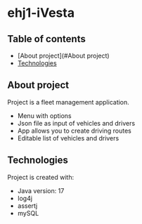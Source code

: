 # ehj1-iVesta
## Table of contents
* [About project](#About project)
* [Technologies](#Technologies)


## About project
Project is a fleet management application.
- Menu with options
- Json file as input of vehicles and drivers
- App allows you to create driving routes
- Editable list of vehicles and drivers

## Technologies
Project is created with:
* Java version: 17
* log4j
* assertj
* mySQL
